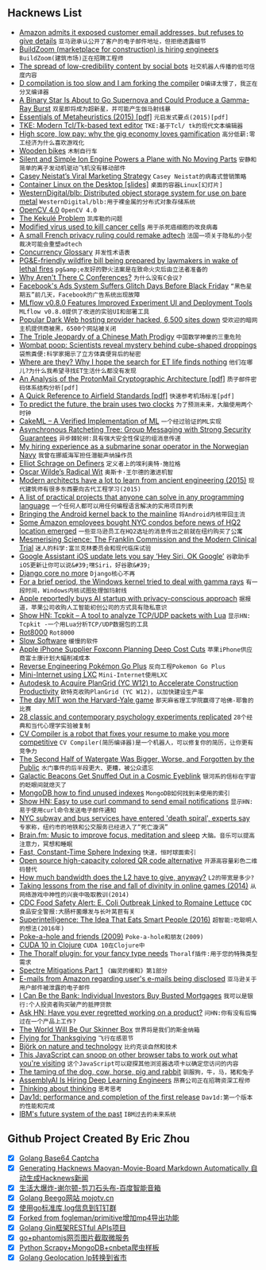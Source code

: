 ## Hacknews List


- [Amazon admits it exposed customer email addresses, but refuses to give details](https://techcrunch.com/2018/11/21/amazon-admits-it-exposed-customer-email-addresses-doubles-down-on-secrecy/)  `亚马逊承认公开了客户的电子邮件地址，但拒绝透露细节`
- [BuildZoom (marketplace for construction) is hiring engineers](https://jobs.lever.co/buildzoom)  `BuildZoom(建筑市场)正在招聘工程师`
- [The spread of low-credibility content by social bots](https://www.nature.com/articles/s41467-018-06930-7)  `社交机器人传播的低可信度内容`
- [D compilation is too slow and I am forking the compiler](https://blog.thecybershadow.net/2018/11/18/d-compilation-is-too-slow-and-i-am-forking-the-compiler/)  `D编译太慢了，我正在分叉编译器`
- [A Binary Star Is About to Go Supernova and Could Produce a Gamma-Ray Burst](https://www.sciencealert.com/this-jaw-dropping-binary-star-is-about-to-go-supernova-and-it-shouldn-t-even-be-here)  `双星即将成为超新星，并可能产生伽马射线暴`
- [Essentials of Metaheuristics (2015) [pdf]](https://cs.gmu.edu/~sean/book/metaheuristics/Essentials.pdf)  `元启发式要点(2015)[pdf]`
- [TKE: Modern Tcl/Tk-based text editor](http://tke.sourceforge.net/index.html)  `TKE:基于Tcl/ tk的现代文本编辑器`
- [High score, low pay: why the gig economy loves gamification](https://www.theguardian.com/business/2018/nov/20/high-score-low-pay-gamification-lyft-uber-drivers-ride-hailing-gig-economy)  `高分低薪:零工经济为什么喜欢游戏化`
- [Wooden bikes](https://materiabikes.com/2018/10/24/why-wood/)  `木制自行车`
- [Silent and Simple Ion Engine Powers a Plane with No Moving Parts](https://www.scientificamerican.com/article/silent-and-simple-ion-engine-powers-a-plane-with-no-moving-parts/)  `安静和简单的离子发动机驱动飞机没有移动部件`
- [Casey Neistat’s Viral Marketing Strategy](https://medium.com/the-set-list/viral-marketing-77aa2fc94b95)  `Casey Neistat的病毒式营销策略`
- [Container Linux on the Desktop [slides]](https://docs.google.com/presentation/d/17Hml1iFqdXElxOcrh9caQSC5px5mDgaS015Vhaz42ZY)  `桌面的容器Linux[幻灯片]`
- [WesternDigital/blb: Distributed object storage system for use on bare metal](https://github.com/westerndigitalcorporation/blb)  `WesternDigital/blb:用于裸金属的分布式对象存储系统`
- [OpenCV 4.0](https://opencv.org/opencv-4-0-0.html)  `OpenCV 4.0`
- [The Kekulé Problem](http://nautil.us/issue/47/consciousness/the-kekul-problem)  `凯库勒的问题`
- [Modified virus used to kill cancer cells](http://www.ox.ac.uk/news/2018-11-20-modified-virus-used-kill-cancer-cells)  `用于杀死癌细胞的改良病毒`
- [A small French privacy ruling could remake adtech](https://techcrunch.com/2018/11/20/how-a-small-french-privacy-ruling-could-remake-adtech-for-good/)  `法国一项关于隐私的小型裁决可能会重塑adtech`
- [Concurrency Glossary](https://slikts.github.io/concurrency-glossary/)  `并发性术语表`
- [PG&amp;E-friendly wildfire bill being prepared by lawmakers in wake of lethal fires](https://www.mercurynews.com/2018/11/20/pge-friendly-wildfire-bill-being-eyed-by-state-lawmakers-in-wake-of-lethal-butte-county-inferno/)  `pg&amp;e友好的野火法案是在致命火灾后由立法者准备的`
- [Why Aren&#39;t There C Conferences?](https://nullprogram.com/blog/2018/11/21/)  `为什么没有C会议?`
- [Facebook&#39;s Ads System Suffers Glitch Days Before Black Friday](https://www.bloomberg.com/news/articles/2018-11-20/facebook-s-ads-system-suffers-glitch-days-before-black-friday)  `“黑色星期五”前几天，Facebook的广告系统出现故障`
- [MLflow v0.8.0 Features Improved Experiment UI and Deployment Tools](https://databricks.com/blog/2018/11/21/mlflow-v0-8-0-features-improved-experiment-ui-and-deployment-tools.html)  `MLflow v0.8.0提供了改进的实验UI和部署工具`
- [Popular Dark Web hosting provider hacked, 6,500 sites down](https://www.zdnet.com/article/popular-dark-web-hosting-provider-got-hacked-6500-sites-down/)  `受欢迎的暗网主机提供商被黑，6500个网站被关闭`
- [The Triple Jeopardy of a Chinese Math Prodigy](https://www.bloomberg.com/news/features/2018-11-19/the-triple-jeopardy-of-ke-xu-a-chinese-hedge-fund-quant)  `中国数学神童的三重危险`
- [Wombat poop: Scientists reveal mystery behind cube-shaped droppings](https://www.bbc.com/news/world-australia-46258616)  `袋熊粪便:科学家揭示了立方体粪便背后的秘密`
- [Where are they? Why I hope the search for ET life finds nothing](https://fermatslibrary.com/s/where-are-they-why-i-hope-the-search-for-extraterrestrial-life-finds-nothing)  `他们在哪儿?为什么我希望寻找ET生活什么都没有发现`
- [An Analysis of the ProtonMail Cryptographic Architecture [pdf]](https://eprint.iacr.org/2018/1121.pdf)  `质子邮件密码体系结构分析[pdf]`
- [A Quick Reference to Airfield Standards [pdf]](https://www.faa.gov/airports/southern/airport_safety/part139_cert/media/aso-airfield-standards-quick-reference.pdf)  `快速参考机场标准[pdf]`
- [To predict the future, the brain uses two clocks](https://news.berkeley.edu/2018/11/19/brainclocks/)  `为了预测未来，大脑使用两个时钟`
- [CakeML – A Verified Implementation of ML](https://cakeml.org/)  `一个经过验证的ML实现`
- [Asynchronous Ratcheting Tree: Group Messaging with Strong Security Guarantees](https://github.com/facebookresearch/asynchronousratchetingtree)  `异步棘轮树:具有强大安全性保证的组消息传递`
- [My hiring experience as a submarine sonar operator in the Norwegian Navy](https://www.brautaset.org/articles/2018/submarine-sonar-hiring.html)  `我曾在挪威海军担任潜艇声纳操作员`
- [Elliot Schrage on Definers](http://newsroom.fb.com/news/2018/11/elliot-schrage-on-definers/)  `定义者上的埃利奥特·施拉格`
- [Oscar Wilde’s Radical Wit](https://www.laphamsquarterly.org/roundtable/oscar-wildes-radical-wit)  `奥斯卡·王尔德的激进机智`
- [Modern architects have a lot to learn from ancient engineering (2015)](http://nautil.us/issue/24/error/why-we-should-let-the-pantheon-crack)  `现代建筑师有很多东西要向古代工程学习(2015)`
- [A list of practical projects that anyone can solve in any programming language](https://github.com/karan/Projects)  `一个任何人都可以用任何编程语言解决的实用项目列表`
- [Bringing the Android kernel back to the mainline](https://lwn.net/SubscriberLink/771974/ade4e5fb18058302/)  `将Android内核带回主流`
- [Some Amazon employees bought NYC condos before news of HQ2 location emerged](https://thehill.com/policy/technology/417633-amazon-employees-bought-new-york-city-condos-before-company-announced-hq2)  `一些亚马逊员工在HQ2选址的消息传出之前就在纽约购买了公寓`
- [Mesmerising Science: The Franklin Commission and the Modern Clinical Trial](https://publicdomainreview.org/2018/11/20/mesmerising-science-the-franklin-commission-and-the-modern-clinical-trial/)  `迷人的科学:富兰克林委员会和现代临床试验`
- [Google Assistant iOS update lets you say ‘Hey Siri, OK Google’](https://techcrunch.com/2018/11/21/google-assistant-ios-update-lets-you-say-hey-siri-ok-google/)  `谷歌助手iOS更新让你可以说&#39;嘿Siri，好谷歌&#39;`
- [Django core no more](https://www.b-list.org/weblog/2018/nov/20/core/)  `Django核心不再`
- [For a brief period, the Windows kernel tried to deal with gamma rays](https://blogs.msdn.microsoft.com/oldnewthing/20181120-00/?p=100275)  `有一段时间，Windows内核试图处理伽玛射线`
- [Apple reportedly buys AI startup with privacy-conscious approach](https://www.theverge.com/2018/11/21/18106192/apple-privacy-ai-silk-labs-acquisition)  `据报道，苹果公司收购人工智能初创公司的方式具有隐私意识`
- [Show HN: Tcpkit – A tool to analyze TCP/UDP packets with Lua](https://github.com/git-hulk/tcpkit)  `显示HN: Tcpkit -一个用Lua分析TCP/UDP数据包的工具`
- [Rot8000](http://rot8000.com/Index)  `Rot8000`
- [Slow Software](https://www.inkandswitch.com/slow-software.html)  `缓慢的软件`
- [Apple iPhone Supplier Foxconn Planning Deep Cost Cuts](https://www.bloomberg.com/news/articles/2018-11-21/apple-s-biggest-iphone-assembler-is-said-to-plan-deep-cost-cuts)  `苹果iPhone供应商富士康计划大幅削减成本`
- [Reverse Engineering Pokémon Go Plus](https://tinyhack.com/2018/11/21/reverse-engineering-pokemon-go-plus/)  `反向工程Pokemon Go Plus`
- [Mini-Internet using LXC](https://github.com/flesueur/mi-lxc)  `Mini-Internet使用LXC`
- [Autodesk to Acquire PlanGrid (YC W12) to Accelerate Construction Productivity](https://adsknews.autodesk.com/pressrelease/autodesk-to-acquire-plangrid)  `欧特克收购PlanGrid (YC W12)，以加快建设生产率`
- [The day MIT won the Harvard-Yale game](http://www.espn.com/college-football/story/_/id/25276347/best-college-football-prank-harvard-yale-mit-balloon)  `那天麻省理工学院赢得了哈佛-耶鲁的比赛`
- [28 classic and contemporary psychology experiments replicated](https://cos.io/about/news/28-classic-and-contemporary-psychology-findings-replicated-more-60-laboratories-each-across-three-dozen-nations-and-territories/)  `28个经典和当代心理学实验被复制`
- [CV Compiler is a robot that fixes your resume to make you more competitive](https://techcrunch.com/2018/11/21/cvcompiler-is-an-robot-that-fixes-your-resume-to-make-you-more-competitive/)  `CV Compiler(简历编译器)是一个机器人，可以修复你的简历，让你更有竞争力`
- [The Second Half of Watergate Was Bigger, Worse, and Forgotten by the Public](https://longreads.com/2018/11/20/the-second-half-of-watergate-was-bigger-worse-and-forgotten-by-the-public/)  `水门事件的后半段更大、更糟，被公众遗忘`
- [Galactic Beacons Get Snuffed Out in a Cosmic Eyeblink](https://www.quantamagazine.org/why-changing-look-quasars-appear-to-vanish-20181121/)  `银河系的信标在宇宙的眨眼间就熄灭了`
- [MongoDB how to find unused indexes](https://www.percona.com/blog/2018/11/21/identifying-unused-indexes-in-mongodb/)  `MongoDB如何找到未使用的索引`
- [Show HN: Easy to use curl command to send email notifications](https://curlmail.co/)  `显示HN:易于使用curl命令发送电子邮件通知`
- [NYC subway and bus services have entered &#39;death spiral&#39;, experts say](https://www.theguardian.com/us-news/2018/nov/20/new-york-city-subway-bus-death-spiral-mta-fares)  `专家称，纽约市的地铁和公交服务已经进入了“死亡漩涡”`
- [Brain.fm: Music to improve focus, meditation and sleep](https://brain.fm)  `大脑。音乐可以提高注意力，冥想和睡眠`
- [Fast, Constant-Time Sphere Indexing](http://donw.io/post/sphere-indexing/)  `快速，恒时球面索引`
- [Open source high-capacity colored QR code alternative](https://github.com/jabcode/jabcode)  `开源高容量彩色二维码替代`
- [How much bandwidth does the L2 have to give, anyway?](https://github.com/travisdowns/uarch-bench/wiki/How-much-bandwidth-does-the-L2-have-to-give,-anyway%3F)  `L2的带宽是多少?`
- [Taking lessons from the rise and fall of divinity in online games (2014)](http://nautil.us/issue/10/mergers--acquisitions/how-we-make-gods)  `从网络游戏中神性的兴衰中吸取教训(2014)`
- [CDC Food Safety Alert: E. Coli Outbreak Linked to Romaine Lettuce](https://www.cdc.gov/media/releases/2018/s1120-ecoli-romain-lettuce.html)  `CDC食品安全警报:大肠杆菌爆发与长叶莴苣有关`
- [Superintelligence: The Idea That Eats Smart People (2016)](http://idlewords.com/talks/superintelligence.htm)  `超智能:吃聪明人的想法(2016年)`
- [Poke-a-hole and friends (2009)](https://lwn.net/Articles/335942/)  `Poke-a-hole和朋友(2009)`
- [CUDA 10 in Clojure](https://dragan.rocks/articles/18/CUDA-10-in-Clojure)  `CUDA 10在Clojure中`
- [The Thoralf plugin: for your fancy type needs](https://dl.acm.org/citation.cfm?id=3242754)  `Thoralf插件:用于您的特殊类型需求`
- [Spectre Mitigations Part 1](https://www.wasmjit.org/blog/spectre-mitigations-part-1.html)  `《幽灵的缓和》第1部分`
- [E-mails from Amazon regarding user&#39;s e-mails being disclosed](https://sellercentral.amazon.com/forums/t/nice-we-re-contacting-you-to-let-you-know-that-our-website-inadvertently-disclosed-your-email-address-due-to-a-technical-error/429577/38)  `亚马逊关于用户邮件被泄露的电子邮件`
- [I Can Be the Bank: Individual Investors Buy Busted Mortgages](https://www.wsj.com/articles/a-decade-after-the-housing-crisis-small-investors-try-to-bring-busted-mortgages-back-to-life-1542734455)  `我可以是银行:个人投资者购买破产的抵押贷款`
- [Ask HN: Have you ever regretted working on a product?](item?id=18499843)  `问HN:你有没有后悔过在一个产品上工作?`
- [The World Will Be Our Skinner Box](https://thefrailestthing.com/2018/11/19/the-world-is-our-skinner-box/)  `世界将是我们的斯金纳箱`
- [Flying for Thanksgiving](https://bert.org/2018/11/18/flying-for-thanksgiving/)  `飞行在感恩节`
- [Björk on nature and technology](https://thecreativeindependent.com/people/bjork-on-nature-and-technology/)  `比约克谈自然和技术`
- [This JavaScript can snoop on other browser tabs to work out what you&#39;re visiting](https://www.theregister.co.uk/2018/11/21/unmasking_browsers_side_channels/)  `这个JavaScript可以窥探其他浏览器选项卡以确定您访问的内容`
- [The taming of the dog, cow, horse, pig and rabbit](https://phys.org/news/2018-11-dog-cow-horse-pig-rabbit.html)  `驯服狗，牛，马，猪和兔子`
- [AssemblyAI Is Hiring Deep Learning Engineers](item?id=18505927)  `昂赛公司正在招聘资深工程师`
- [Thinking about thinking](https://www.cia.gov/library/center-for-the-study-of-intelligence/csi-publications/books-and-monographs/psychology-of-intelligence-analysis/art4.html)  `思考思考`
- [Dav1d: performance and completion of the first release](http://www.jbkempf.com/blog/post/2018/dav1d-toward-the-first-release)  `Dav1d:第一个版本的性能和完成`
- [IBM&#39;s future system of the past](http://www.jfsowa.com/computer/)  `IBM过去的未来系统`

## Github Project Created By Eric Zhou

- [x] [Golang Base64 Captcha](https://github.com/mojocn/base64Captcha)
- [x] [Generating Hacknews Maoyan-Movie-Board Markdown Automatically 自动生成Hacknews新闻](https://github.com/dejavuzhou/md-genie)
- [x] [生活大爆炸-谢尔顿-剪刀石头布-百度智能音箱](https://github.com/mojocn/dueros-bang-game)
- [x] [Golang Beego网站 mojotv.cn](https://github.com/mojocn/www.mojotv.cn)
- [x] [使用go标准库,log信息到钉钉群](https://github.com/mojocn/dooger)
- [x] [Forked from fogleman/primitive增加mp4导出功能](https://github.com/mojocn/primitive)
- [x] [Golang Gin框架RESTful APIs项目](https://github.com/JJJJJJJerk/ezier-golang-web-api-framework)
- [x] [go+phantomjs网页图片截取微服务](https://github.com/mojocn/screen_shot)
- [x] [Python Scrapy+MongoDB+cnbeta爬虫样板](https://github.com/mojocn/scrapy_mongodb_boilerplate_cnbeta)
- [x] [Golang Geolocation Ip转换到省市](https://github.com/mojocn/ip2location)